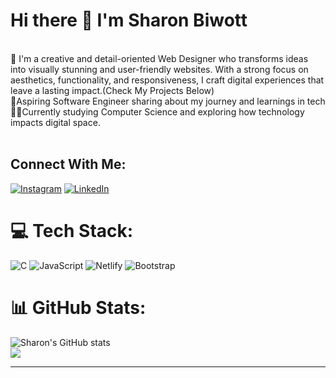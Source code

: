  # Hi there 👋 I'm Sharon Biwott

<br/>
🎨 I'm a creative and detail-oriented Web Designer who transforms ideas into visually stunning and user-friendly websites. With a strong focus on aesthetics, functionality, and responsiveness, I craft digital experiences that leave a lasting impact.(Check My Projects Below)
<br/>
🌱Aspiring Software Engineer sharing about my journey and learnings in tech <br/>
👨‍💻Currently studying Computer Science and exploring how technology impacts digital space.<br/>
<br/>


## Connect With Me:
[![Instagram](https://www.instagram.com/sharonbiwott_?igsh=d2ltOTZ2YXBxM3dr.svg?logo=Instagram&logoColor=white)](https://instagram.com/https://www.instagram.com/sharonbiwott_/) [![LinkedIn](https://img.shields.io/badge/LinkedIn-%230077B5.svg?logo=linkedin&logoColor=white)](https://www.linkedin.com/in/sharon-biwott-444749279/) 

# 💻 Tech Stack:
![C](https://img.shields.io/badge/c-%2300599C.svg?style=for-the-badge&logo=c&logoColor=white) ![JavaScript](https://img.shields.io/badge/javascript-%23323330.svg?style=for-the-badge&logo=javascript&logoColor=%23F7DF1E) ![Netlify](https://img.shields.io/badge/netlify-%23000000.svg?style=for-the-badge&logo=netlify&logoColor=#00C7B7) ![Bootstrap](https://img.shields.io/badge/bootstrap-%238511FA.svg?style=for-the-badge&logo=bootstrap&logoColor=white)
# 📊 GitHub Stats:

![Sharon's GitHub stats](https://github-readme-stats.vercel.app/api?username=Biwott362&show_icons=true&theme=radical) <br/>
![](https://github-readme-stats.vercel.app/api/top-langs/?username=Biwott362&theme=dark&hide_border=false&include_all_commits=false&count_private=false&layout=compact)

---


<!-- Proudly created with GPRM ( https://gprm.itsvg.in ) -->

